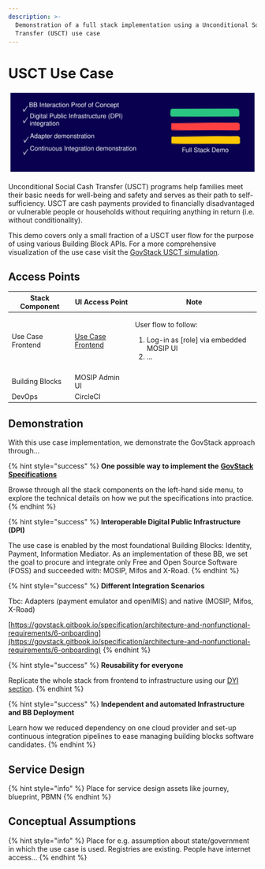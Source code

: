 ```yaml
---
description: >-
  Demonstration of a full stack implementation using a Unconditional Social Cash
  Transfer (USCT) use case
---
```


# USCT Use Case

<img src="../.gitbook/assets/file.excalidraw.svg" alt="" class="gitbook-drawing">

Unconditional Social Cash Transfer (USCT) programs help families meet their basic needs for well-being and safety and serves as their path to self-sufficiency. USCT are cash payments provided to financially disadvantaged or vulnerable people or households without requiring anything in return (i.e. without conditionality).

This demo covers only a small fraction of a USCT user flow for the purpose of using various Building Block APIs. For a more comprehensive visualization of the use case visit the [GovStack USCT simulation](https://www.govstack.global/our-offerings/govspecs/simulation/).

## Access Points

<table data-full-width="false"><thead><tr><th>Stack Component</th><th>UI Access Point</th><th>Note</th></tr></thead><tbody><tr><td>Use Case Frontend</td><td><a href="https://usct.dev.sandbox-playground.com/driver-poc/">Use Case Frontend</a></td><td><p>User flow to follow:</p><ol><li>Log-in as [role] via embedded MOSIP UI</li><li>...<br></li></ol></td></tr><tr><td></td><td></td><td></td></tr><tr><td>Building Blocks</td><td>MOSIP Admin UI</td><td></td></tr><tr><td>DevOps</td><td>CircleCI</td><td></td></tr></tbody></table>

## Demonstration

With this use case implementation, we demonstrate the GovStack approach through...

{% hint style="success" %}
**One possible way to implement the** [**GovStack Specifications**](https://govstack.gitbook.io/specification/)

Browse through all the stack components on the left-hand side menu, to explore the technical details on how we put the specifications into practice.
{% endhint %}

{% hint style="success" %}
**Interoperable Digital Public Infrastructure (DPI)**

The use case is enabled by the most foundational Building Blocks: Identity, Payment, Information Mediator. As an implementation of these BB, we set the goal to procure and integrate only Free and Open Source Software (FOSS) and succeeded with: MOSIP, Mifos and X-Road.
{% endhint %}

{% hint style="success" %}
**Different Integration Scenarios**

Tbc: Adapters (payment emulator and openIMIS) and native (MOSIP, Mifos, X-Road)

[https://govstack.gitbook.io/specification/architecture-and-nonfunctional-requirements/6-onboarding](https://govstack.gitbook.io/specification/architecture-and-nonfunctional-requirements/6-onboarding)
{% endhint %}

{% hint style="success" %}
**Reusability for everyone**

Replicate the whole stack from frontend to infrastructure using our [DYI section](diy/).
{% endhint %}

{% hint style="success" %}
**Independent and automated Infrastructure and BB Deployment**

Learn how we reduced dependency on one cloud provider and set-up continuous integration pipelines to ease managing building blocks software candidates.&#x20;
{% endhint %}

## Service Design

{% hint style="info" %}
Place for service design assets like journey, blueprint, PBMN
{% endhint %}

## Conceptual Assumptions

{% hint style="info" %}
Place for e.g. assumption about state/government in which the use case is used. Registries are existing. People have internet access...
{% endhint %}
